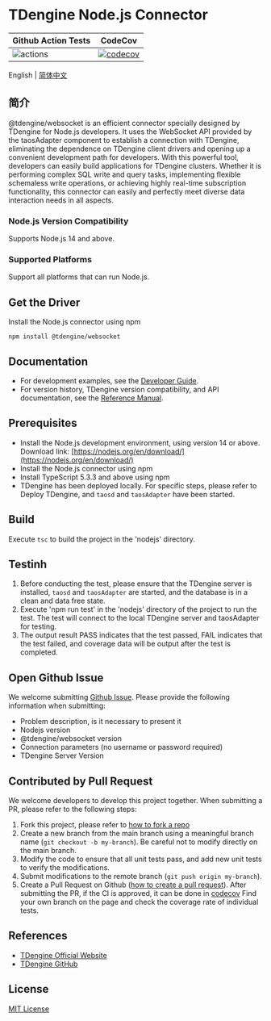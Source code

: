 #  TDengine Node.js Connector

| Github Action Tests                                                                  | CodeCov                                                                                                                           |
|--------------------------------------------------------------------------------------|-----------------------------------------------------------------------------------------------------------------------------------|
| ![actions](https://github.com/taosdata/taos-connector-node/actions/workflows/push.yaml/badge.svg) | [![codecov](https://codecov.io/gh/taosdata/taos-connector-node/graph/badge.svg?token=5379a80b-063f-48c2-ab56-09564e7ca777)](https://codecov.io/gh/taosdata/taos-connector-node) |

English | [简体中文](README-CN.md)

## 简介

@tdengine/websocket is an efficient connector specially designed by TDengine for Node.js developers. It uses the WebSocket API provided by the taosAdapter component to establish a connection with TDengine, eliminating the dependence on TDengine client drivers and opening up a convenient development path for developers. With this powerful tool, developers can easily build applications for TDengine clusters. Whether it is performing complex SQL write and query tasks, implementing flexible schemaless write operations, or achieving highly real-time subscription functionality, this connector can easily and perfectly meet diverse data interaction needs in all aspects.

### Node.js Version Compatibility

Supports Node.js 14 and above.

### Supported Platforms

Support all platforms that can run Node.js.

## Get the Driver

Install the Node.js connector using npm

```shell
npm install @tdengine/websocket
```

## Documentation

- For development examples, see the [Developer Guide](https://docs.tdengine.com/developer-guide/).
- For version history, TDengine version compatibility, and API documentation, see
  the [Reference Manual](https://docs.tdengine.com/tdengine-reference/client-libraries/node/).

## Prerequisites

- Install the Node.js development environment, using version 14 or above. Download link: [https://nodejs.org/en/download/](https://nodejs.org/en/download/)
- Install the Node.js connector using npm
- Install TypeScript 5.3.3 and above using npm
- TDengine has been deployed locally. For specific steps, please refer to Deploy TDengine, and `taosd` and `taosAdapter` have been started.

## Build

Execute `tsc` to build the project in the 'nodejs' directory.

## Testinh

1. Before conducting the test, please ensure that the TDengine server is installed, `taosd` and `taosAdapter` are started, and the database is in a clean and data free state.
2. Execute 'npm run test' in the 'nodejs' directory of the project to run the test. The test will connect to the local TDengine server and taosAdapter for testing.
3. The output result PASS indicates that the test passed, FAIL indicates that the test failed, and coverage data will be output after the test is completed.

## Open Github Issue

We welcome submitting [Github Issue](https://github.com/taosdata/taos-connector-node/issues/new?template=Blank+issue). Please provide the following information when submitting:

- Problem description, is it necessary to present it
- Nodejs version
- @tdengine/websocket version
- Connection parameters (no username or password required)
- TDengine Server Version

## Contributed by Pull Request

We welcome developers to develop this project together. When submitting a PR, please refer to the following steps:

1. Fork this project, please refer to [how to fork a repo](https://docs.github.com/en/get-started/quickstart/fork-a-repo)
2. Create a new branch from the main branch using a meaningful branch name (`git checkout -b my-branch`). Be careful not to modify directly on the main branch.
3. Modify the code to ensure that all unit tests pass, and add new unit tests to verify the modifications.
4. Submit modifications to the remote branch (`git push origin my-branch`).
5. Create a Pull Request on Github ([how to create a pull request](https://docs.github.com/en/pull-requests/collaborating-with-pull-requests/proposing-changes-to-your-work-with-pull-requests/creating-a-pull-request)).
After submitting the PR, if the CI is approved, it can be done in [codecov](https://app.codecov.io/gh/taosdata/taos-connector-node/) Find your own branch on the page and check the coverage rate of individual tests.


## References

- [TDengine Official Website](https://tdengine.com/)
- [TDengine GitHub](https://github.com/taosdata/TDengine)

## License

[MIT License](./LICENSE)




